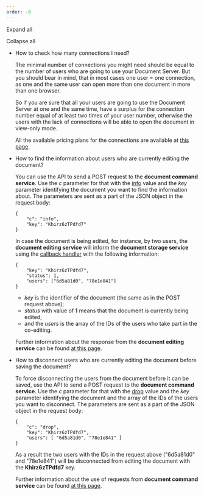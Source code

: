 ```yaml
---
order: -8
---
```


Expand all

Collapse all

* How to check how many connections I need?

  The minimal number of connections you might need should be equal to the number of users who are going to use your Document Server. But you should bear in mind, that in most cases one user = one connection, as one and the same user can open more than one document in more than one browser.

  So if you are sure that all your users are going to use the Document Server at one and the same time, have a surplus for the connection number equal of at least two times of your user number, otherwise the users with the lack of connections will be able to open the document in view-only mode.

  All the available pricing plans for the connections are available at [this page](https://www.onlyoffice.com/integration-edition-prices.aspx).

- How to find the information about users who are currently editing the document?

  You can use the API to send a POST request to the **document command service**. Use the *c* parameter for that with the [info](/editors/command/info) value and the *key* parameter identifying the document you want to find the information about. The parameters are sent as a part of the JSON object in the request body:

  ```
  {
      "c": "info",
      "key": "Khirz6zTPdfd7"
  }
  ```

  In case the document is being edited, for instance, by two users, the **document editing service** will inform the **document storage service** using the [callback handler](/editors/callback) with the following information:

  ```
  {
      "key": "Khirz6zTPdfd7",
      "status": 1,
      "users": ["6d5a81d0", "78e1e841"]
  }
  ```

  * *key* is the identifier of the document (the same as in the POST request above);
  * *status* with value of **1** means that the document is currently being edited;
  * and the *users* is the array of the IDs of the users who take part in the co-editing.

  Further information about the response from the **document editing service** can be found [at this page](/editors/callback).

* How to disconnect users who are currently editing the document before saving the document?

  To force disconnecting the users from the document before it can be saved, use the API to send a POST request to the **document command service**. Use the *c* parameter for that with the [drop](/editors/command/drop) value and the *key* parameter identifying the document and the array of the IDs of the users you want to disconnect. The parameters are sent as a part of the JSON object in the request body:

  ```
  {
      "c": "drop",
      "key": "Khirz6zTPdfd7",
      "users": [ "6d5a81d0", "78e1e841" ]
  }
  ```

  As a result the two users with the IDs in the request above ("6d5a81d0" and "78e1e841") will be disconnected from editing the document with the **Khirz6zTPdfd7** key.

  Further information about the use of requests from **document command service** can be found [at this page](/editors/command).
